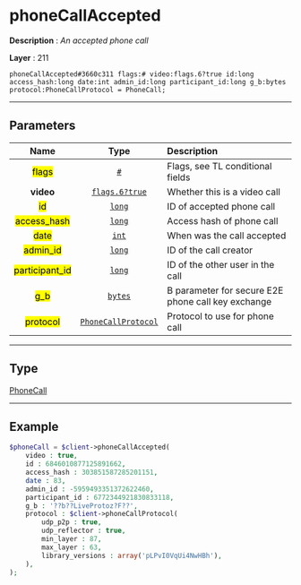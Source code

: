 # phoneCallAccepted

**Description** : *An accepted phone call*

**Layer** : 211

```tl
phoneCallAccepted#3660c311 flags:# video:flags.6?true id:long access_hash:long date:int admin_id:long participant_id:long g_b:bytes protocol:PhoneCallProtocol = PhoneCall;
```

---

## Parameters

| Name | Type | Description |
| :---: | :---: | :--- |
| <mark>flags</mark> | [`#`](type/#) | Flags, see TL conditional fields |
| **video** | [`flags.6?true`](type/true) | Whether this is a video call |
| <mark>id</mark> | [`long`](type/long) | ID of accepted phone call |
| <mark>access_hash</mark> | [`long`](type/long) | Access hash of phone call |
| <mark>date</mark> | [`int`](type/int) | When was the call accepted |
| <mark>admin_id</mark> | [`long`](type/long) | ID of the call creator |
| <mark>participant_id</mark> | [`long`](type/long) | ID of the other user in the call |
| <mark>g_b</mark> | [`bytes`](type/bytes) | B parameter for secure E2E phone call key exchange |
| <mark>protocol</mark> | [`PhoneCallProtocol`](type/PhoneCallProtocol) | Protocol to use for phone call |

---

## Type

[PhoneCall](type/PhoneCall)

---

## Example

```php
$phoneCall = $client->phoneCallAccepted(
	video : true,
	id : 6846010877125891662,
	access_hash : 303851587285201151,
	date : 83,
	admin_id : -5959493351372622460,
	participant_id : 6772344921830833118,
	g_b : '??b??LiveProtoz?F??',
	protocol : $client->phoneCallProtocol(
		udp_p2p : true,
		udp_reflector : true,
		min_layer : 87,
		max_layer : 63,
		library_versions : array('pLPvI0VqUi4NwHBh'),
	),
);
```